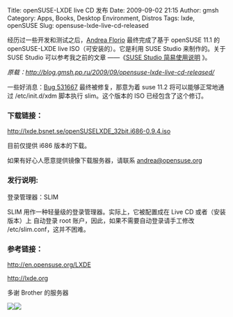 Title: openSUSE-LXDE live CD 发布
Date: 2009-09-02 21:15
Author: gmsh
Category: Apps, Books, Desktop Environment, Distros
Tags: lxde, openSUSE
Slug: opensuse-lxde-live-cd-released

经历过一些开发和测试之后，[Andrea
Florio](http://lizards.opensuse.org/author/anubisg1/) 最终完成了基于
openSUSE 11.1 的 openSUSE-LXDE live ISO（可安装的）。它是利用 SUSE
Studio 来制作的。关于 SUSE Studio 可以参考我之前的文章 ——《[SUSE Studio
简易使用说明](http://blog.gmsh.pp.ru/2009/09/2009/08/suse-studio-simple-userguide/)
》。

  

*原载：<http://blog.gmsh.pp.ru/2009/09/opensuse-lxde-live-cd-released/>*

一些好消息：[Bug
531667](https://bugzilla.novell.com/show_bug.cgi?id=531667)
最终被修复，那意为着 suse 11.2 将可以能够正常地通过 /etc/init.d/xdm
脚本执行 slim。这个版本的 ISO 已经包含了这个修订。

### 下载链接：

<http://lxde.bsnet.se/openSUSELXDE_32bit.i686-0.9.4.iso>

目前仅提供 i686 版本的下载。

如果有好心人愿意提供镜像下载服务器，请联系 andrea@opensuse.org

### 发行说明:

登录管理器：SLIM

SLIM 用作一种轻量级的登录管理器。实际上，它被配置成在 Live CD
或者（安装版本）上 自动登录 root
账户，因此，如果不需要自动登录请手工修改 /etc/slim.conf，这并不困难。

### 参考链接：

http://en.opensuse.org/LXDE

http://lxde.org

多谢 Brother 的服务器

![](http://i.linuxtoy.org/images/2009/09/lxdelogo.png)![](http://i.linuxtoy.org/images/2009/09/opensuse.gif)
